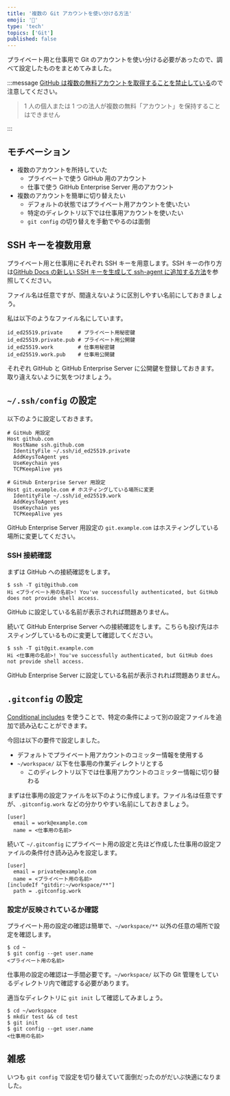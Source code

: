 ```yaml
---
title: '複数の Git アカウントを使い分ける方法'
emoji: '👥'
type: 'tech'
topics: ['Git']
published: false
---
```


プライベート用と仕事用で Git のアカウントを使い分ける必要があったので、調べて設定したものをまとめてみました。

:::message
[GitHub は複数の無料アカウントを取得することを禁止している](https://docs.github.com/ja/github/site-policy/github-terms-of-service#3-account-requirements)ので注意してください。

> 1 人の個人または 1 つの法人が複数の無料「アカウント」を保持することはできません

:::

## モチベーション

- 複数のアカウントを所持していた
  - プライベートで使う GitHub 用のアカウント
  - 仕事で使う GitHub Enterprise Server 用のアカウント
- 複数のアカウントを簡単に切り替えたい
  - デフォルトの状態ではプライベート用アカウントを使いたい
  - 特定のディレクトリ以下では仕事用アカウントを使いたい
  - `git config` の切り替えを手動でやるのは面倒

## SSH キーを複数用意

プライベート用と仕事用にそれぞれ SSH キーを用意します。SSH キーの作り方は[GitHub Docs の新しい SSH キーを生成して ssh-agent に追加する方法](https://docs.github.com/ja/github/authenticating-to-github/connecting-to-github-with-ssh/generating-a-new-ssh-key-and-adding-it-to-the-ssh-agent#adding-your-ssh-key-to-the-ssh-agent)を参照してください。

ファイル名は任意ですが、間違えないように区別しやすい名前にしておきましょう。

私は以下のようなファイル名にしています。

```plain
id_ed25519.private     # プライベート用秘密鍵
id_ed25519.private.pub # プライベート用公開鍵
id_ed25519.work        # 仕事用秘密鍵
id_ed25519.work.pub    # 仕事用公開鍵
```

それぞれ GitHub と GitHub Enterprise Server に公開鍵を登録しておきます。取り違えないように気をつけましょう。

## `~/.ssh/config` の設定

以下のように設定しておきます。

```plain:~/.ssh/config
# GitHub 用設定
Host github.com
  HostName ssh.github.com
  IdentityFile ~/.ssh/id_ed25519.private
  AddKeysToAgent yes
  UseKeychain yes
  TCPKeepAlive yes

# GitHub Enterprise Server 用設定
Host git.example.com # ホスティングしている場所に変更
  IdentityFile ~/.ssh/id_ed25519.work
  AddKeysToAgent yes
  UseKeychain yes
  TCPKeepAlive yes
```

GitHub Enterprise Server 用設定の `git.example.com` はホスティングしている場所に変更してください。

### SSH 接続確認

まずは GitHub への接続確認をします。

```shell
$ ssh -T git@github.com
Hi <プライベート用の名前>! You've successfully authenticated, but GitHub does not provide shell access.
```

GitHub に設定している名前が表示されれば問題ありません。

続いて GitHub Enterprise Server への接続確認をします。こちらも投げ先はホスティングしているものに変更して確認してください。

```shell
$ ssh -T git@git.example.com
Hi <仕事用の名前>! You've successfully authenticated, but GitHub does not provide shell access.
```

GitHub Enterprise Server に設定している名前が表示されれば問題ありません。

## `.gitconfig` の設定

[Conditional includes](https://git-scm.com/docs/git-config#_conditional_includes) を使うことで、特定の条件によって別の設定ファイルを追加で読み込むことができます。

今回は以下の要件で設定しました。

- デフォルトでプライベート用アカウントのコミッター情報を使用する
- `~/workspace/` 以下を仕事用の作業ディレクトリとする
  - このディレクトリ以下では仕事用アカウントのコミッター情報に切り替わる

まずは仕事用の設定ファイルを以下のように作成します。ファイル名は任意ですが、`.gitconfig.work` などの分かりやすい名前にしておきましょう。

```git:~/.gitconfig.work
[user]
  email = work@example.com
  name = <仕事用の名前>
```

続いて `~/.gitconfig` にプライベート用の設定と先ほど作成した仕事用の設定ファイルの条件付き読み込みを設定します。

```git:~/.gitconfig
[user]
  email = private@example.com
  name = <プライベート用の名前>
[includeIf "gitdir:~/workspace/**"]
  path = .gitconfig.work
```

### 設定が反映されているか確認

プライベート用の設定の確認は簡単で、`~/workspace/**` 以外の任意の場所で設定を確認します。

```shell
$ cd ~
$ git config --get user.name
<プライベート用の名前>
```

仕事用の設定の確認は一手間必要です。`~/workspace/` 以下の Git 管理をしているディレクトリ内で確認する必要があります。

適当なディレクトリに `git init` して確認してみましょう。

```shell
$ cd ~/workspace
$ mkdir test && cd test
$ git init
$ git config --get user.name
<仕事用の名前>
```

## 雑感

いつも `git config` で設定を切り替えていて面倒だったのがだいぶ快適になりました。
